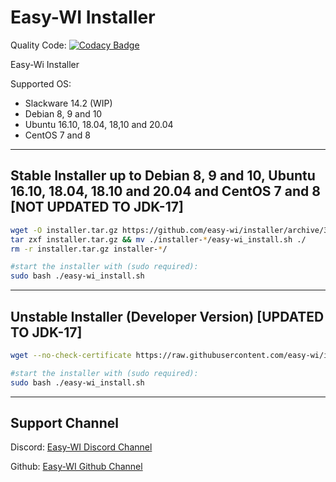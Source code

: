 # Easy-WI Installer

Quality Code: [![Codacy Badge](https://app.codacy.com/project/badge/Grade/8d71b350f73e4df8b5836f7fb6fe121f)](https://www.codacy.com/gh/easy-wi/installer/dashboard?utm_source=github.com&amp;utm_medium=referral&amp;utm_content=easy-wi/installer&amp;utm_campaign=Badge_Grade)

Easy-Wi Installer

Supported OS:
  - Slackware 14.2 (WIP)
  - Debian 8, 9 and 10
  - Ubuntu 16.10, 18.04, 18,10 and 20.04
  - CentOS 7 and 8

___

## Stable Installer up to Debian 8, 9 and 10, Ubuntu 16.10, 18.04, 18.10 and 20.04 and CentOS 7 and 8 [NOT UPDATED TO JDK-17]
  
```sh
wget -O installer.tar.gz https://github.com/easy-wi/installer/archive/3.2.tar.gz
tar zxf installer.tar.gz && mv ./installer-*/easy-wi_install.sh ./
rm -r installer.tar.gz installer-*/

#start the installer with (sudo required):
sudo bash ./easy-wi_install.sh

```
___

## Unstable Installer (Developer Version) [UPDATED TO JDK-17]
  
```sh 
wget --no-check-certificate https://raw.githubusercontent.com/easy-wi/installer/master/easy-wi_install.sh

#start the installer with (sudo required):
sudo bash ./easy-wi_install.sh

```
___

## Support Channel
Discord: [Easy-WI Discord Channel](https://discord.gg/quJvvfF)

Github: [Easy-WI Github Channel](https://github.com/easy-wi/installer/issues)
